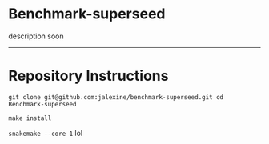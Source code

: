 # Benchmark-superseed

description soon

---

# Repository Instructions

`git clone git@github.com:jalexine/benchmark-superseed.git
cd Benchmark-superseed`

`make install`

`snakemake --core 1` 
lol